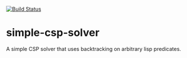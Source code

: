 [![Build Status](https://travis-ci.org/kisp/simple-csp-solver.svg?branch=master)](https://travis-ci.org/kisp/simple-csp-solver)

# simple-csp-solver
A simple CSP solver that uses backtracking on arbitrary lisp predicates.

